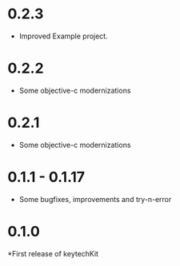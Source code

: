 
# 0.2.3
* Improved Example project.

# 0.2.2
* Some objective-c modernizations

# 0.2.1
* Some objective-c modernizations

# 0.1.1 - 0.1.17
* Some bugfixes, improvements and try-n-error

# 0.1.0 
*First release of keytechKit